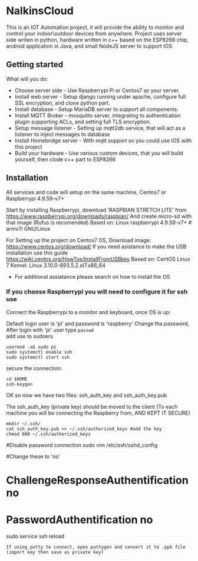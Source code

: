 NalkinsCloud
============
This is an IOT Automation project, it will provide the ability to monitor and control your indoor\outdoor devices from anywhere.
Project uses server side writen in python, hardware written in c++ based on the ESP8266 chip, android application in Java, and small NodeJS server to support IOS 

Getting started
----------------
What will you do:
* Choose server side - Use Raspberrypi Pi or Centos7 as your server.
* Install web server - Setup django running under apache, configure full SSL encryption, and clone python part.
* Install database - Setup MariaDB server to support all components.
* Install MQTT Broker - mosquitto server, integrating to authentication plugin supporting ACLs, and setting full TLS encryption.
* Setup message listener - Setting up mqtt2db service, that will act as a listener to inject messages to database
* Install Homebridge server - With mqtt support so you could use IOS with this project
* Build your hardware - Use various custom devices, that you will build yourself, then clode c++ part to ESP8266

## Installation
All services and code will setup on the same machine, Centos7 or Raspberrypi 4.9.59-v7+

Start by installing Raspberrypi, download 'RASPBIAN STRETCH LITE' from https://www.raspberrypi.org/downloads/raspbian/
And create micro-sd with that image (Rufus is recomended)
Based on: Linux raspberrypi 4.9.59-v7+ # armv7l GNU/Linux

For Setting up the project on Centos7 OS, Download image: https://www.centos.org/download/
If you need asistance to make the USB installation use this guide https://wiki.centos.org/HowTos/InstallFromUSBkey
Based on: CentOS Linux 7 Kernel: Linux 3.10.0-693.5.2.el7.x86_64

- For additional assiatance please search on how to install the OS

### If you choose Raspberrypi you will need to configure it for ssh use
Connect the Raspberrypi to a monitor and keyboard, once OS is up:

Default login user is 'pi' and password is 'raspberry'
Change tha password, After login with 'pi' user type `passwd`  
add use to sudoers
```
usermod -aG sudo pi
sudo systemctl enable ssh
sudo systemctl start ssh
```
secure the connection:
```
cd $HOME
ssh-keygen
```
OK so now we have two files:
	ssh_auth_key and ssh_auth_key.pub
	
The ssh_auth_key (private key) should be moved to the client (To each machine you will be connecting the Raspberry from, AND KEPT IT SECURE)
```
mkdir ~/.ssh/
cat ssh_auth_key.pub >> ~/.ssh/authorized_keys #add the key
chmod 600 ~/.ssh/authorized_keys
```
#Disable password connection
sudo vim /etc/ssh/sshd_config

#Change these to 'no'
#	ChallengeResponseAuthentification no
#	PasswordAuthentification no

sudo service ssh reload
```
If using putty to connect, open puttygen and convert it to .ppk file (import key then save as private key)
